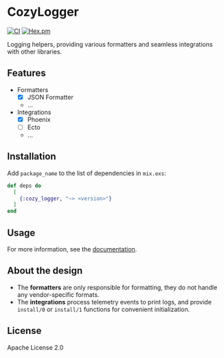 # CozyLogger

[![CI](https://github.com/cozy-elixir/cozy_logger/actions/workflows/ci.yml/badge.svg)](https://github.com/cozy-elixir/cozy_logger/actions/workflows/ci.yml) [![Hex.pm](https://img.shields.io/hexpm/v/cozy_logger.svg)](https://hex.pm/packages/cozy_logger)

<!-- MDOC -->

Logging helpers, providing various formatters and seamless integrations with other libraries.

## Features

- Formatters
  - [x] JSON Formatter
  - ...
- Integrations
  - [x] Phoenix
  - [ ] Ecto
  - ...

## Installation

Add `package_name` to the list of dependencies in `mix.exs`:

```elixir
def deps do
  [
    {:cozy_logger, "~> <version>"}
  ]
end
```

## Usage

For more information, see the [documentation](https://hexdocs.pm/cozy_logger).

## About the design

- The **formatters** are only responsible for formatting, they do not handle any vendor-specific formats.
- The **integrations** process telemetry events to print logs, and provide `install/0` or `install/1` functions for convenient initialization.

## License

Apache License 2.0

